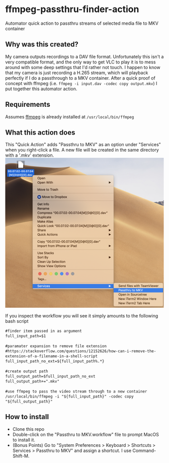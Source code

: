 # ffmpeg-passthru-finder-action
Automator quick action to passthru streams of selected media file to MKV container

## Why was this created?
My camera outputs recordings to a DAV file format.  Unfortunately this isn't a very compatible format, and the only way to get VLC to play it is to mess around with some deep settings that I'd rather not touch.  I happen to know that my camera is just recording a H.265 stream, which will playback perfectly if I do a passthrough to a MKV container.  After a quick proof of concept with ffmpeg (i.e. `ffmpeg -i input.dav -codec copy output.mkv`) I put together this automator action.  

## Requirements
Assumes [ffmpeg](https://ffmpeg.org) is already installed at `/usr/local/bin/ffmpeg`

## What this action does
This "Quick Action" adds "Passthru to MKV" as an option under "Services" when you right-click a file.  A new file will be created in the same directory with a '.mkv' extension.
![Screenshot of Services menu](example.png "Screenshot of Services menu")

If you inspect the workflow you will see it simply amounts to the following bash script

```
#finder item passed in as argument
full_input_path=$1

#paramater expansion to remove file extension
#https://stackoverflow.com/questions/12152626/how-can-i-remove-the-extension-of-a-filename-in-a-shell-script
full_input_path_no_ext=${full_input_path%.*}

#create output path
full_output_path=$full_input_path_no_ext
full_output_path+=".mkv"

#use ffmpeg to pass the video stream through to a new container
/usr/local/bin/ffmpeg -i "${full_input_path}" -codec copy "${full_output_path}"

```

## How to install
* Clone this repo
* Double-click on the "Passthru to MKV.workflow" file to prompt MacOS to install it.
* (Bonus Points) Go to "System Preferences > Keyboard > Shortcuts > Services > Passthru to MKV" and assign a shortcut.  I use Command-Shift-M.
